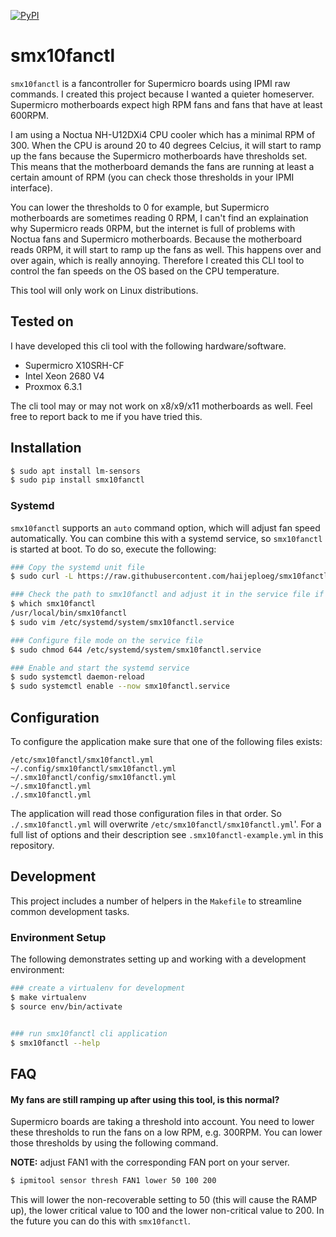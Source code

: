 [![PyPI](https://img.shields.io/pypi/v/smx10fanctl.svg)](https://pypi.org/project/smx10fanctl)

# smx10fanctl

`smx10fanctl` is a fancontroller for Supermicro boards using IPMI raw commands. I created this project because I wanted a quieter homeserver. Supermicro motherboards expect high RPM fans and fans that have at least 600RPM.

I am using a Noctua NH-U12DXi4 CPU cooler which has a minimal RPM of 300. When the CPU is around 20 to 40 degrees Celcius, it will start to ramp up the fans because the Supermicro motherboards have thresholds set. This means that the motherboard demands the fans are running at least a certain amount of RPM (you can check those thresholds in your IPMI interface).

You can lower the thresholds to 0 for example, but Supermicro motherboards are sometimes reading 0 RPM, I can't find an explaination why Supermicro reads 0RPM, but the internet is full of problems with Noctua fans and Supermicro motherboards. Because the motherboard reads 0RPM, it will start to ramp up the fans as well. This happens over and over again, which is really annoying. Therefore I created this CLI tool to control the fan speeds on the OS based on the CPU temperature.

This tool will only work on Linux distributions.

## Tested on

I have developed this cli tool with the following hardware/software.
- Supermicro X10SRH-CF
- Intel Xeon 2680 V4
- Proxmox 6.3.1

The cli tool may or may not work on x8/x9/x11 motherboards as well. Feel free to report back to me if you have tried this.

## Installation

```bash
$ sudo apt install lm-sensors
$ sudo pip install smx10fanctl
```

### Systemd

`smx10fanctl` supports an `auto` command option, which will adjust fan speed automatically. You can combine this with a systemd service,
so `smx10fanctl` is started at boot. To do so, execute the following:

```bash
### Copy the systemd unit file
$ sudo curl -L https://raw.githubusercontent.com/haijeploeg/smx10fanctl/main/smx10fanctl.service -o /etc/systemd/system/smx10fanctl.service

### Check the path to smx10fanctl and adjust it in the service file if the path differs from below example
$ which smx10fanctl
/usr/local/bin/smx10fanctl
$ sudo vim /etc/systemd/system/smx10fanctl.service

### Configure file mode on the service file
$ sudo chmod 644 /etc/systemd/system/smx10fanctl.service

### Enable and start the systemd service
$ sudo systemctl daemon-reload
$ sudo systemctl enable --now smx10fanctl.service
```

## Configuration
To configure the application make sure that one of the following files exists:

```code
/etc/smx10fanctl/smx10fanctl.yml
~/.config/smx10fanctl/smx10fanctl.yml
~/.smx10fanctl/config/smx10fanctl.yml
~/.smx10fanctl.yml
./.smx10fanctl.yml
```

The application will read those configuration files in that order. So `./.smx10fanctl.yml` will overwrite `/etc/smx10fanctl/smx10fanctl.yml`'. For a full list of options and their description see `.smx10fanctl-example.yml` in this repository.

## Development

This project includes a number of helpers in the `Makefile` to streamline common development tasks.

### Environment Setup

The following demonstrates setting up and working with a development environment:

```bash
### create a virtualenv for development
$ make virtualenv
$ source env/bin/activate


### run smx10fanctl cli application
$ smx10fanctl --help
```

## FAQ

#### My fans are still ramping up after using this tool, is this normal?

Supermicro boards are taking a threshold into account. You need to lower these thresholds to run the fans on a low RPM, e.g. 300RPM. You can lower those thresholds by using the following command.

**NOTE:** adjust FAN1 with the corresponding FAN port on your server.

```bash
$ ipmitool sensor thresh FAN1 lower 50 100 200
```

This will lower the non-recoverable setting to 50 (this will cause the RAMP up), the lower critical value to 100 and the lower non-critical value to 200. In the future you can do this with `smx10fanctl`.
